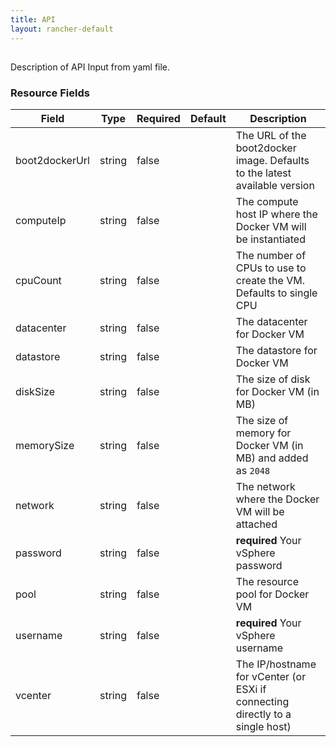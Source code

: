 ```yaml
---
title: API
layout: rancher-default
---
```


## <no value>

Description of API Input from yaml file. 
​​
### Resource Fields

Field | Type | Required | Default | Description
---|---|---|---|---
boot2dockerUrl | string | false | <no value> | The URL of the boot2docker image. Defaults to the latest available version
computeIp | string | false | <no value> | The compute host IP where the Docker VM will be instantiated
cpuCount | string | false | <no value> | The number of CPUs to use to create the VM. Defaults to single CPU
datacenter | string | false | <no value> | The datacenter for Docker VM
datastore | string | false | <no value> | The datastore for Docker VM
diskSize | string | false | <no value> | The size of disk for Docker VM (in MB)
memorySize | string | false | <no value> | The size of memory for Docker VM (in MB) and added as `2048`
network | string | false | <no value> | The network where the Docker VM will be attached
password | string | false | <no value> | <strong>required</strong> Your vSphere password
pool | string | false | <no value> | The resource pool for Docker VM
username | string | false | <no value> | <strong>required</strong> Your vSphere username
vcenter | string | false | <no value> | The IP/hostname for vCenter (or ESXi if connecting directly to a single host)

